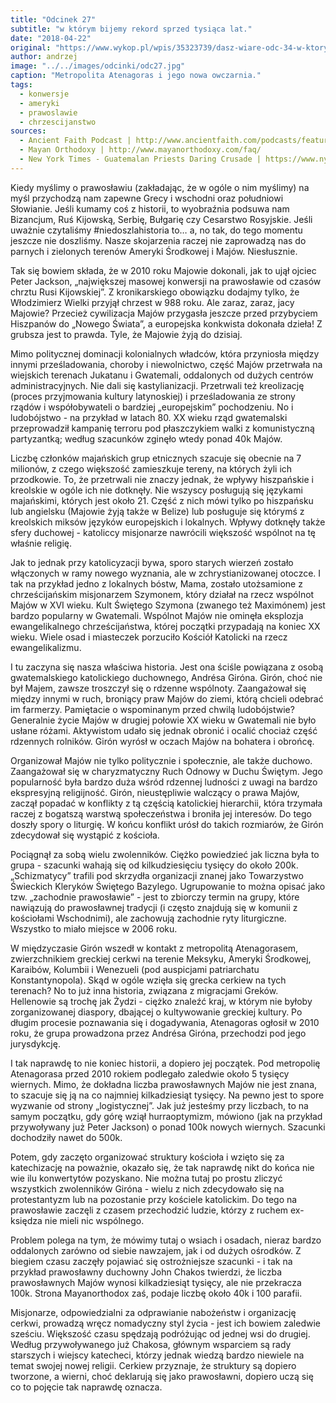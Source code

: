 ```yaml
---
title: "Odcinek 27"
subtitle: "w którym bijemy rekord sprzed tysiąca lat."
date: "2018-04-22"
original: "https://www.wykop.pl/wpis/35323739/dasz-wiare-odc-34-w-ktorym-poznajemy-wzloty-i-upad/"
author: andrzej
image: "../../images/odcinki/odc27.jpg"
caption: "Metropolita Atenagoras i jego nowa owczarnia."
tags:
  - konwersje
  - ameryki
  - prawoslawie
  - chrzescijanstwo
sources:
  - Ancient Faith Podcast | http://www.ancientfaith.com/podcasts/features/150000_converts_in_guatemala/print
  - Mayan Orthodoxy | http://www.mayanorthodoxy.com/faq/
  - New York Times - Guatemalan Priests Daring Crusade | https://www.nytimes.com/1988/12/27/world/guatemalan-priest-s-daring-crusade.html
---
```


Kiedy myślimy o prawosławiu (zakładając, że w ogóle o nim myślimy) na myśl przychodzą nam zapewne Grecy i wschodni oraz południowi Słowianie. Jeśli kumamy coś z historii, to wyobraźnia podsuwa nam Bizancjum, Ruś Kijowską, Serbię, Bułgarię czy Cesarstwo Rosyjskie. Jeśli uważnie czytaliśmy #niedoszlahistoria to… a, no tak, do tego momentu jeszcze nie doszliśmy. Nasze skojarzenia raczej nie zaprowadzą nas do parnych i zielonych terenów Ameryki Środkowej i Majów. Niesłusznie.

Tak się bowiem składa, że w 2010 roku Majowie dokonali, jak to ujął ojciec Peter Jackson, „największej masowej konwersji na prawosławie od czasów chrztu Rusi Kijowskiej”. Z kronikarskiego obowiązku dodajmy tylko, że Włodzimierz Wielki przyjął chrzest w 988 roku. Ale zaraz, zaraz, jacy Majowie? Przecież cywilizacja Majów przygasła jeszcze przed przybyciem Hiszpanów do „Nowego Świata”, a europejska konkwista dokonała dzieła! Z grubsza jest to prawda. Tyle, że Majowie żyją do dzisiaj.

Mimo politycznej dominacji kolonialnych władców, która przyniosła między innymi prześladowania, choroby i niewolnictwo, część Majów przetrwała na wiejskich terenach Jukatanu i Gwatemali, oddalonych od dużych centrów administracyjnych. Nie dali się kastylianizacji. Przetrwali też kreolizację (proces przyjmowania kultury latynoskiej) i prześladowania ze strony rządów i współobywateli o bardziej „europejskim” pochodzeniu. No i ludobójstwo - na przykład w latach 80. XX wieku rząd gwatemalski przeprowadził kampanię terroru pod płaszczykiem walki z komunistyczną partyzantką; według szacunków zginęło wtedy ponad 40k Majów.

Liczbę członków majańskich grup etnicznych szacuje się obecnie na 7 milionów, z czego większość zamieszkuje tereny, na których żyli ich przodkowie. To, że przetrwali nie znaczy jednak, że wpływy hiszpańskie i kreolskie w ogóle ich nie dotknęły. Nie wszyscy posługują się językami majańskimi, których jest około 21. Część z nich mówi tylko po hiszpańsku lub angielsku (Majowie żyją także w Belize) lub posługuje się którymś z kreolskich miksów języków europejskich i lokalnych. Wpływy dotknęły także sfery duchowej - katoliccy misjonarze nawrócili większość wspólnot na tę właśnie religię.

Jak to jednak przy katolicyzacji bywa, sporo starych wierzeń zostało włączonych w ramy nowego wyznania, ale w zchrystianizowanej otoczce. I tak na przykład jedno z lokalnych bóstw, Mama, zostało utożsamione z chrześcijańskim misjonarzem Szymonem, który działał na rzecz wspólnot Majów w XVI wieku. Kult Świętego Szymona (zwanego też Maximónem) jest bardzo popularny w Gwatemali. Wspólnot Majów nie ominęła eksplozja ewangelikalnego chrześcijaństwa, której początki przypadają na koniec XX wieku. Wiele osad i miasteczek porzuciło Kościół Katolicki na rzecz ewangelikalizmu.

I tu zaczyna się nasza właściwa historia. Jest ona ściśle powiązana z osobą gwatemalskiego katolickiego duchownego, Andrésa Giróna. Girón, choć nie był Majem, zawsze troszczył się o rdzenne wspólnoty. Zaangażował się między innymi w ruch, broniący praw Majów do ziemi, którą chcieli odebrać im farmerzy. Pamiętacie o wspominanym przed chwilą ludobójstwie? Generalnie życie Majów w drugiej połowie XX wieku w Gwatemali nie było usłane różami. Aktywistom udało się jednak obronić i ocalić chociaż część rdzennych rolników. Girón wyrósł w oczach Majów na bohatera i obrońcę.

Organizował Majów nie tylko politycznie i społecznie, ale także duchowo. Zaangażował się w charyzmatyczny Ruch Odnowy w Duchu Świętym. Jego popularność była bardzo duża wśród rdzennej ludności z uwagi na bardzo ekspresyjną religijność. Girón, nieustępliwie walczący o prawa Majów, zaczął popadać w konflikty z tą częścią katolickiej hierarchii, która trzymała raczej z bogatszą warstwą społeczeństwa i broniła jej interesów. Do tego doszły spory o liturgię. W końcu konflikt urósł do takich rozmiarów, że Girón zdecydował się wystąpić z kościoła.

Pociągnął za sobą wielu zwolenników. Ciężko powiedzieć jak liczna była to grupa - szacunki wahają się od kilkudziesięciu tysięcy do około 200k. „Schizmatycy” trafili pod skrzydła organizacji znanej jako Towarzystwo Świeckich Kleryków Świętego Bazylego. Ugrupowanie to można opisać jako tzw. „zachodnie prawosławie” - jest to zbiorczy termin na grupy, które nawiązują do prawosławnej tradycji (i często znajdują się w komunii z kościołami Wschodnimi), ale zachowują zachodnie ryty liturgiczne. Wszystko to miało miejsce w 2006 roku.

W międzyczasie Girón wszedł w kontakt z metropolitą Atenagorasem, zwierzchnikiem greckiej cerkwi na terenie Meksyku, Ameryki Środkowej, Karaibów, Kolumbii i Wenezueli (pod auspicjami patriarchatu Konstantynopola). Skąd w ogóle wzięła się grecka cerkiew na tych terenach? No to już inna historia, związana z migracjami Greków. Hellenowie są trochę jak Żydzi - ciężko znaleźć kraj, w którym nie byłoby zorganizowanej diaspory, dbającej o kultywowanie greckiej kultury. Po długim procesie poznawania się i dogadywania, Atenagoras ogłosił w 2010 roku, że grupa prowadzona przez Andrésa Giróna, przechodzi pod jego jurysdykcję.

I tak naprawdę to nie koniec historii, a dopiero jej początek. Pod metropolię Atenagorasa przed 2010 rokiem podlegało zaledwie około 5 tysięcy wiernych. Mimo, że dokładna liczba prawosławnych Majów nie jest znana, to szacuje się ją na co najmniej kilkadziesiąt tysięcy. Na pewno jest to spore wyzwanie od strony „logistycznej”. Jak już jesteśmy przy liczbach, to na samym początku, gdy górę wziął hurraoptymizm, mówiono (jak na przykład przywoływany już Peter Jackson) o ponad 100k nowych wiernych. Szacunki dochodziły nawet do 500k.

Potem, gdy zaczęto organizować struktury kościoła i wzięto się za katechizację na poważnie, okazało się, że tak naprawdę nikt do końca nie wie ilu konwertytów pozyskano. Nie można tutaj po prostu zliczyć wszystkich zwolenników Giróna - wielu z nich zdecydowało się na protestantyzm lub na pozostanie przy kościele katolickim. Do tego na prawosławie zaczęli z czasem przechodzić ludzie, którzy z ruchem ex-księdza nie mieli nic wspólnego.

Problem polega na tym, że mówimy tutaj o wsiach i osadach, nieraz bardzo oddalonych zarówno od siebie nawzajem, jak i od dużych ośrodków. Z biegiem czasu zaczęły pojawiać się ostrożniejsze szacunki - i tak na przykład prawosławny duchowny John Chakos twierdzi, że liczba prawosławnych Majów wynosi kilkadziesiąt tysięcy, ale nie przekracza 100k. Strona Mayanorthodox zaś, podaje liczbę około 40k i 100 parafii.

Misjonarze, odpowiedzialni za odprawianie nabożeństw i organizację cerkwi, prowadzą wręcz nomadyczny styl życia - jest ich bowiem zaledwie sześciu. Większość czasu spędzają podróżując od jednej wsi do drugiej. Według przywoływanego już Chakosa, głównym wsparciem są rady starszych i wiejscy katecheci, którzy jednak wiedzą bardzo niewiele na temat swojej nowej religii. Cerkiew przyznaje, że struktury są dopiero tworzone, a wierni, choć deklarują się jako prawosławni, dopiero uczą się co to pojęcie tak naprawdę oznacza.